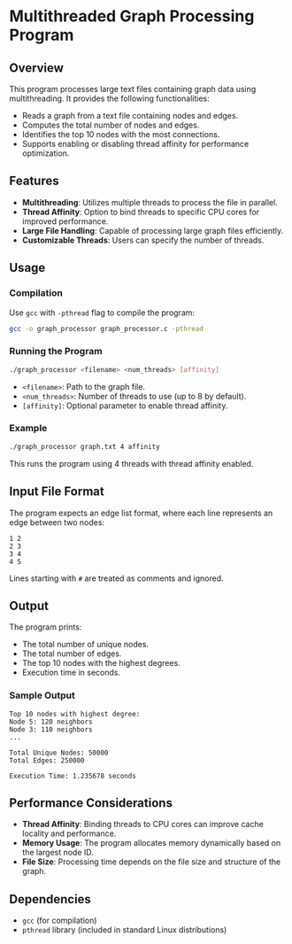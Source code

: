 # Multithreaded Graph Processing Program

## Overview
This program processes large text files containing graph data using multithreading. It provides the following functionalities:
- Reads a graph from a text file containing nodes and edges.
- Computes the total number of nodes and edges.
- Identifies the top 10 nodes with the most connections.
- Supports enabling or disabling thread affinity for performance optimization.

## Features
- **Multithreading**: Utilizes multiple threads to process the file in parallel.
- **Thread Affinity**: Option to bind threads to specific CPU cores for improved performance.
- **Large File Handling**: Capable of processing large graph files efficiently.
- **Customizable Threads**: Users can specify the number of threads.

## Usage
### Compilation
Use `gcc` with `-pthread` flag to compile the program:
```sh
gcc -o graph_processor graph_processor.c -pthread
```

### Running the Program
```sh
./graph_processor <filename> <num_threads> [affinity]
```
- `<filename>`: Path to the graph file.
- `<num_threads>`: Number of threads to use (up to 8 by default).
- `[affinity]`: Optional parameter to enable thread affinity.

### Example
```sh
./graph_processor graph.txt 4 affinity
```
This runs the program using 4 threads with thread affinity enabled.

## Input File Format
The program expects an edge list format, where each line represents an edge between two nodes:
```
1 2
2 3
3 4
4 5
```
Lines starting with `#` are treated as comments and ignored.

## Output
The program prints:
- The total number of unique nodes.
- The total number of edges.
- The top 10 nodes with the highest degrees.
- Execution time in seconds.

### Sample Output
```
Top 10 nodes with highest degree:
Node 5: 120 neighbors
Node 3: 110 neighbors
...

Total Unique Nodes: 50000
Total Edges: 250000

Execution Time: 1.235678 seconds
```

## Performance Considerations
- **Thread Affinity**: Binding threads to CPU cores can improve cache locality and performance.
- **Memory Usage**: The program allocates memory dynamically based on the largest node ID.
- **File Size**: Processing time depends on the file size and structure of the graph.

## Dependencies
- `gcc` (for compilation)
- `pthread` library (included in standard Linux distributions)



